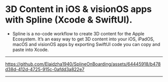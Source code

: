 3D Content in iOS & visionOS apps with Spline (Xcode & SwiftUI).
=========================

- Spline is a no-code workflow to create 3D content for the Apple Ecosystem. It’s an easy way to get 3D content into your iOS, iPadOS, macOS and visionOS apps by exporting SwiftUI code you can copy and paste into Xcode.
--------------------------

https://github.com/Elaidzha1940/SplineOnBoarding/assets/64445918/b478d38d-412d-4725-915c-0afdd3a822e7

-------------------------
